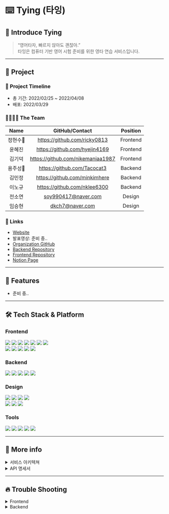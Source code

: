 ⌨️ Tying (타잉)
=============
## 🙌 Introduce Tying
>“영어타자, 빠르지 않아도 괜찮아.”
<br>타잉은 컴퓨터 기반 영어 시험 준비를 위한 영타 연습 서비스입니다.
* * *

## 📣 Project
### 📆 Project Timeline
- 총 기간: 2022/02/25 ~ 2022/04/08
- 배포: 2022/03/29

### 👨‍💻👩‍💻 The Team
|Name|GitHub/Contact|Position|
|:---:|:---:|:---:|
|정현수🔰|https://github.com/ricky0813|Frontend|
|윤혜진|https://github.com/hyejin4169|Frontend|
|김기덕|https://github.com/nikemaniaa1987|Frontend|
|용주성🔰|https://github.com/Tacocat3|Backend|
|김민정|https://github.com/minkimhere|Backend|
|이노규|https://github.com/nklee6300|Backend|
|전소연|soy990417@naver.com|Design|
|임승현|dkch7@naver.com|Design|

### 📌 Links
- [Website](https://ty-ing.com/)
- 발표영상: 준비 중..
- [Organization GitHub](https://github.com/ty-ing)
- [Backend Repository](https://github.com/ty-ing/ty-ing_BE)
- [Frontend Repository](https://github.com/ty-ing/ty-ing_FE)
- [Notion Page](https://bit.ly/3K9RDgh)

* * *

## 💎 Features
- 준비 중..

* * *

## 🛠 Tech Stack & Platform
### **Frontend**
<p>
<img src="https://img.shields.io/badge/javascript-F7DF1E?style=for-the-badge&logo=javascript&logoColor=black">
<img src="https://img.shields.io/badge/html5-E34F26?style=for-the-badge&logo=html5&logoColor=white">
<img src="https://img.shields.io/badge/css-1572B6?style=for-the-badge&logo=css3&logoColor=white">
<img src="https://img.shields.io/badge/react-61DAFB?style=for-the-badge&logo=react&logoColor=black">
<img src="https://img.shields.io/badge/redux-764ABC?style=for-the-badge&logo=react&logoColor=black">
<img src="https://img.shields.io/badge/axios-007CE2?style=for-the-badge&logo=axios&logoColor=white">
<img src="https://img.shields.io/badge/reactrouterdom-CA4245?style=for-the-badge&logo=reactrouterdom&logoColor=white">
</br>
<img src="https://img.shields.io/badge/styledcomponents-DB7093?style=for-the-badge&logo=styledcomponents&logoColor=white">
<img src="https://img.shields.io/badge/amazonaws-232F3E?style=for-the-badge&logo=amazonaws&logoColor=white">
<img src="https://img.shields.io/badge/amazons3-569A31?style=for-the-badge&logo=amazons3&logoColor=white"> 
<img src="https://img.shields.io/badge/route53-F7A81B?style=for-the-badge&logo=route53&logoColor=white">
<img src="https://img.shields.io/badge/cloudfront-04ACE6?style=for-the-badge&logo=cloudfront&logoColor=white">
<br>
</p>

### **Backend**
<p>
<img src="https://img.shields.io/badge/node.js-339933?style=for-the-badge&logo=Node.js&logoColor=white">
<img src="https://img.shields.io/badge/javascript-F7DF1E?style=for-the-badge&logo=javascript&logoColor=black">
<img src="https://img.shields.io/badge/mongoDB-47A248?style=for-the-badge&logo=MongoDB&logoColor=white">  
<img src="https://img.shields.io/badge/AWS Ec2-232F3E?style=for-the-badge&logo=amazonaws&logoColor=white"> 
<img src="https://img.shields.io/badge/passport-33D875?style=for-the-badge&logo=passport&logoColor=white">
<br>
</p>

### **Design**
<p>
<img src="https://img.shields.io/badge/Figma-F24E1E?style=for-the-badge&logo=Figma&logoColor=white"/>
<img src="https://img.shields.io/badge/Sketch-F7B500?style=for-the-badge&logo=Sketch&logoColor=white"/>
<img src="https://img.shields.io/badge/Adobe XD-FF61F6?style=for-the-badge&logo=Adobe XD&logoColor=white"/>
<img src="https://img.shields.io/badge/Adobe Illustrator-FF9A00?style=for-the-badge&logo=Adobe Illustrator&logoColor=white"/>
<br>
<img src="https://img.shields.io/badge/Adobe Photoshop-31A8FF?style=for-the-badge&logo=Adobe Photoshop&logoColor=white"/>
<img src="https://img.shields.io/badge/Adobe Premiere-9999FF?style=for-the-badge&logo=Adobe Premiere Pro&logoColor=white"/>
<img src="https://img.shields.io/badge/Adobe After Effects-9999FF?style=for-the-badge&logo=Adobe After Effects&logoColor=white"/>
<br>
</p>

### **Tools**
<p>
<img src="https://img.shields.io/badge/VSCode-007ACC?style=for-the-badge&logo=Visual Studio Code&logoColor=white"/>
<img src="https://img.shields.io/badge/googleanalytics-E37400?style=for-the-badge&logo=googleanalytics&logoColor=white">
<img src="https://img.shields.io/badge/Slack-4A154B?style=for-the-badge&logo=Slack&logoColor=white"/>
<img src="https://img.shields.io/badge/Git-F05032?style=for-the-badge&logo=Git&logoColor=white"/>
<img src="https://img.shields.io/badge/Github-181717?style=for-the-badge&logo=github&logoColor=white">
<br>
</p>

* * *

## 📖 More info
<details>
<summary>서비스 아키텍쳐</summary>
- 준비 중..
</details>
<details>
<summary>API 명세서</summary>
>
```
|Name|GitHub/Contact|Position|
|:---:|:---:|:---:|
|정현수🔰|https://github.com/ricky0813|Frontend|
```
</details>

* * *

## 🔥 Trouble Shooting
<details>
<summary>Frontend</summary>
- 준비 중..
</details>
<details>
<summary>Backend</summary>
- 준비 중..
</details>
